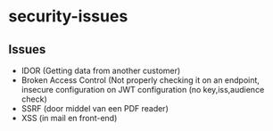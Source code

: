 # security-issues

## Issues
- IDOR (Getting data from another customer)
- Broken Access Control (Not properly checking it on an endpoint, insecure configuration on JWT configuration (no key,iss,audience check)
- SSRF (door middel van een PDF reader)
- XSS (in mail en front-end)

